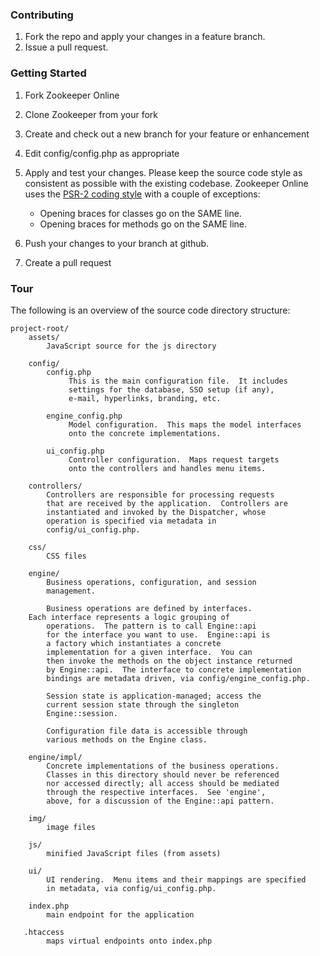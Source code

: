 ### Contributing

1. Fork the repo and apply your changes in a feature branch.
2. Issue a pull request.


### Getting Started

1. Fork Zookeeper Online
2. Clone Zookeeper from your fork
3. Create and check out a new branch for your feature or enhancement
4. Edit config/config.php as appropriate
5. Apply and test your changes.  Please keep the source code style
   as consistent as possible with the existing codebase.  Zookeeper
   Online uses the [PSR-2 coding style](https://github.com/php-fig/fig-standards/blob/master/accepted/PSR-2-coding-style-guide.md)
   with a couple of exceptions:

   * Opening braces for classes go on the SAME line.
   * Opening braces for methods go on the SAME line.

6. Push your changes to your branch at github.
7. Create a pull request


### Tour

The following is an overview of the source code directory structure:

    project-root/
        assets/
            JavaScript source for the js directory
            
        config/
            config.php
                 This is the main configuration file.  It includes
                 settings for the database, SSO setup (if any),
                 e-mail, hyperlinks, branding, etc.
                 
            engine_config.php
                 Model configuration.  This maps the model interfaces
                 onto the concrete implementations.
                 
            ui_config.php
                 Controller configuration.  Maps request targets
                 onto the controllers and handles menu items.
                 
        controllers/
            Controllers are responsible for processing requests
            that are received by the application.  Controllers are
            instantiated and invoked by the Dispatcher, whose
            operation is specified via metadata in
            config/ui_config.php.
            
        css/
            CSS files
            
        engine/
            Business operations, configuration, and session
            management.
            
            Business operations are defined by interfaces.
	    Each interface represents a logic grouping of
            operations.  The pattern is to call Engine::api
            for the interface you want to use.  Engine::api is
            a factory which instantiates a concrete
            implementation for a given interface.  You can
            then invoke the methods on the object instance returned
            by Engine::api.  The interface to concrete implementation
            bindings are metadata driven, via config/engine_config.php.
            
            Session state is application-managed; access the
            current session state through the singleton
            Engine::session.
            
            Configuration file data is accessible through
            various methods on the Engine class.
            
        engine/impl/
            Concrete implementations of the business operations.
            Classes in this directory should never be referenced
            nor accessed directly; all access should be mediated
            through the respective interfaces.  See 'engine',
            above, for a discussion of the Engine::api pattern.
            
        img/
            image files
            
        js/
            minified JavaScript files (from assets)
            
        ui/
            UI rendering.  Menu items and their mappings are specified
            in metadata, via config/ui_config.php.
            
        index.php
            main endpoint for the application
            
       .htaccess
            maps virtual endpoints onto index.php


